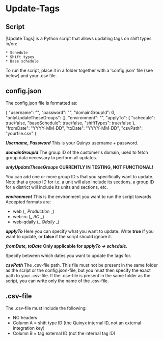 # Update-Tags

## Script
[Update Tags] is a Python script that allows updating tags on shift types in/on:
    
    * Schedule
    * Shift types
    * Base schedule

To run the script, place it in a folder together with a 'config.json' file (see below) and your .csv file.


## config.json
The config.json file is formatted as:

{
    "username": "",
    "password": "",
    "domainGroupId": 0,
    "onlyUpdateTheseGroups": [],
    "environment": "",
    "applyTo": {
        "schedule": true/false,
        "baseSchedule": true/false,
        "shiftTypes": true/false
    },
    "fromDate": "YYYY-MM-DD",
    "toDate": "YYYY-MM-DD",
    "csvPath": "yourfile.csv"
}

***Username, Password***
This is your Quinyx username + password.

***domainGroupId***
The group ID of the customer's domain, used to fetch group data necessary to perform all updates.

***onlyUpdateTheseGroups***
**CURRENTLY IN TESTING, NOT FUNCTIONAL!**

You can add one or more group ID:s that you specifically want to update. Note that a group ID for i.e. a unit will also include its sections, a group ID for a district will include its units and sections, etc.

***environment***
This is the environment you want to run the script towards. Accepted formats are:

* web           (_ _Production_ _)
* web-rc        (_ _RC_ _)
* web-qdaily    (_ _Qdaily_ _)

***applyTo***
Here you can specify what you want to update. Write **true** if you want to update, or **false** if the script should ignore it.

***fromDate, toDate***
**Only applicable for _applyTo -> schedule_.**

Specify between which dates you want to update the tags for.

***csvPath***
The .csv-file path. This file must not be present in the same folder as the script or the config.json-file, but you must then specify the exact path to your .csv-file. If the .csv-file is present in the same folder as the script, you can write only the name of the .csv-file.


## .csv-file
The .csv-file must include the following:

* NO headers
* Column A = shift type ID (the Quinyx internal ID, not an external integration key)
* Column B = tag external ID (not the internal tag ID)